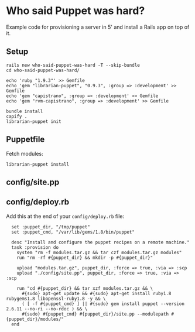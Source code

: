 # Who said Puppet was hard?

Example code for provisioning a server in 5' and install a Rails app on
top of it.

## Setup

    rails new who-said-puppet-was-hard -T --skip-bundle
    cd who-said-puppet-was-hard/

    echo 'ruby "1.9.3"' >> Gemfile
    echo 'gem "librarian-puppet", "0.9.3", :group => :development' >> Gemfile
    echo 'gem "capistrano", :group => :development' >> Gemfile
    echo 'gem "rvm-capistrano", :group => :development' >> Gemfile

    bundle install
    capify .
    librarian-puppet init

## Puppetfile


Fetch modules:

    librarian-puppet install

## config/site.pp



## config/deploy.rb

Add this at the end of your `config/deploy.rb` file:

      set :puppet_dir, "/tmp/puppet"
      set :puppet_cmd, "/var/lib/gems/1.8/bin/puppet"

      desc "Install and configure the puppet recipes on a remote machine."
      task :provision do
        system "rm -f modules.tar.gz && tar czf modules.tar.gz modules"
        run "rm -rf #{puppet_dir} && mkdir -p #{puppet_dir}"

        upload "modules.tar.gz", puppet_dir, :force => true, :via => :scp
        upload "./config/site.pp", puppet_dir, :force => true, :via => :scp

        run "cd #{puppet_dir} && tar xzf modules.tar.gz && \
          #{sudo} apt-get update && #{sudo} apt-get install ruby1.8 rubygems1.8 libopenssl-ruby1.8 -y && \
          ( [ -f #{puppet_cmd} ] || #{sudo} gem install puppet --version 2.6.11 --no-ri --no-rdoc ) && \
          #{sudo} #{puppet_cmd} #{puppet_dir}/site.pp --modulepath #{puppet_dir}/modules/"
      end